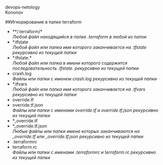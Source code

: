 devops-netology  
Kononov  

##Игнорирование в папке terraform  
- &ast;&ast;/.terraform/&ast;  
*Любой файл находящийся в папке .terraform в любой из папок*  
- &ast;.tfstate  
*Любой файл или папка имя которого заканчивается на .tfstate рекурсивно из текущей папки*  
- &ast;.tfstate.&ast;  
*Любой файл или папка в имени которого содержится последовательность .tfstate. рекурсивно из текущей папки*  
- crash.log  
*Файлы или папки с именем crash.log рекурсивно из текущей папки*  
- &ast;.tfvars  
*Любой файл или папка имя которого заканчивается на .tfvars рекурсивно из текущей папки*  
- override.tf  
- override.tf.json  
*Файлы или папки с именами override.tf и override.tf.json рекурсивно из текущей папки*  
- &ast;_override.tf  
- &ast;_override.tf.json  
*Любые файлы или папки имена которых заканчиваются на _override.tf или _override.tf.json рекурсивно из текущей папки*  
- .terraformrc  
- terraform.rc  
*Файлы или папки с именами .terraformrc и terraform.rc рекурсивно из текущей папки*  
